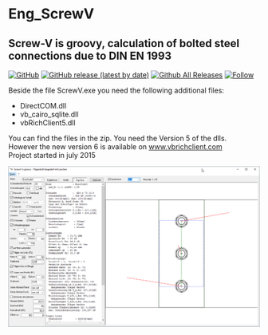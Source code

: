 # Eng_ScrewV  
## Screw-V is groovy, calculation of bolted steel connections due to DIN EN 1993
[![GitHub](https://img.shields.io/github/license/OlimilO1402/Eng_ScrewV?style=plastic)](https://github.com/OlimilO1402/Eng_ScrewV/blob/master/LICENSE) 
[![GitHub release (latest by date)](https://img.shields.io/github/v/release/OlimilO1402/Eng_ScrewV?style=plastic)](https://github.com/OlimilO1402/Eng_ScrewV/releases/latest)
[![Github All Releases](https://img.shields.io/github/downloads/OlimilO1402/Eng_ScrewV/total.svg)](https://github.com/OlimilO1402/Eng_ScrewV/releases/download/v2.3.6/ScrewV_v2.3.6.zip)
[![Follow](https://img.shields.io/github/followers/OlimilO1402.svg?style=social&label=Follow&maxAge=2592000)](https://github.com/OlimilO1402/Eng_ScrewV/watchers)

Beside the file ScrewV.exe you need the following additional files:

* DirectCOM.dll
* vb_cairo_sqlite.dll
* vbRichClient5.dll  

You can find the files in the zip. You need the Version 5 of the dlls.  
However the new version 6 is available on www.vbrichclient.com  
Project started in july 2015  

![ScrewV.png Image](Resources/Pictures/ScrewV.png "ScrewV.png Image")
